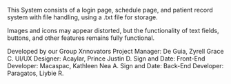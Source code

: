 This System consists of a login page, schedule page, and patient record system with file handling, using a .txt file for storage.

Images and icons may appear distorted, but the functionality of text fields, buttons, and other features remains fully functional.

Developed by our Group Xnnovators 
Project Manager: De Guia, Zyrell Grace C. 
UI/UX Designer: Acaylar, Prince Justin D. Sign and Date: 
Front-End Developer: Macaspac, Kathleen Nea A. Sign and Date: 
Back-End Developer: Paragatos, Liybie R. 
